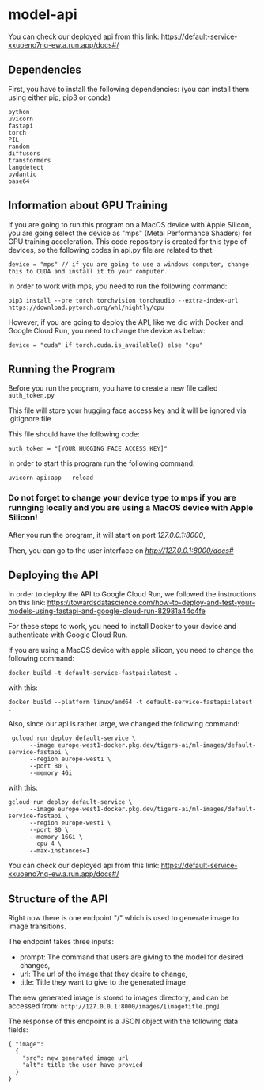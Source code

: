 # model-api

You can check our deployed api from this link: https://default-service-xxuoeno7nq-ew.a.run.app/docs#/

## Dependencies

First, you have to install the following dependencies: (you can install them using either pip, pip3 or conda)

```
python
uvicorn
fastapi
torch
PIL
random
diffusers
transformers
langdetect
pydantic
base64
```

## Information about GPU Training

If you are going to run this program on a MacOS device with Apple Silicon, you are going select the device as "mps" (Metal Performance Shaders) for GPU training acceleration.
This code repository is created for this type of devices, so the following codes in api.py file are related to that:

```
device = "mps" // if you are going to use a windows computer, change this to CUDA and install it to your computer.
```

In order to work with mps, you need to run the following command:

```
pip3 install --pre torch torchvision torchaudio --extra-index-url https://download.pytorch.org/whl/nightly/cpu
```

However, if you are going to deploy the API, like we did with Docker and Google Cloud Run, you need to change the device as below:

```
device = "cuda" if torch.cuda.is_available() else "cpu"
```

## Running the Program

Before you run the program, you have to create a new file called `auth_token.py`

This file will store your hugging face access key and it will be ignored via .gitignore file

This file should have the following code:

```
auth_token = "[YOUR_HUGGING_FACE_ACCESS_KEY]"
```

In order to start this program run the following command:

```
uvicorn api:app --reload
```

### Do not forget to change your device type to mps if you are runnging locally and you are using a MacOS device with Apple Silicon!

After you run the program, it will start on port _127.0.0.1:8000_,

Then, you can go to the user interface on *http://127.0.0.1:8000/docs#*

## Deploying the API

In order to deploy the API to Google Cloud Run, we followed the instructions on this link: 
https://towardsdatascience.com/how-to-deploy-and-test-your-models-using-fastapi-and-google-cloud-run-82981a44c4fe

For these steps to work, you need to install Docker to your device and authenticate with Google Cloud Run.

If you are using a MacOS device with apple silicon, you need to change the following command:

```
docker build -t default-service-fastpai:latest .
```

with this:

```
docker build --platform linux/amd64 -t default-service-fastapi:latest .
```

Also, since our api is rather large, we changed the following command:

```
 gcloud run deploy default-service \
      --image europe-west1-docker.pkg.dev/tigers-ai/ml-images/default-service-fastapi \
      --region europe-west1 \
      --port 80 \
      --memory 4Gi
```

with this:

```
gcloud run deploy default-service \
      --image europe-west1-docker.pkg.dev/tigers-ai/ml-images/default-service-fastapi \
      --region europe-west1 \
      --port 80 \
      --memory 16Gi \
      --cpu 4 \
      --max-instances=1
```

You can check our deployed api from this link: https://default-service-xxuoeno7nq-ew.a.run.app/docs#/

## Structure of the API

Right now there is one endpoint "/" which is used to generate image to image transitions.

The endpoint takes three inputs:

- prompt: The command that users are giving to the model for desired changes,
- url: The url of the image that they desire to change,
- title: Title they want to give to the generated image

The new generated image is stored to images directory, and can be accessed from:
`http://127.0.0.1:8000/images/[imagetitle.png]`

The response of this endpoint is a JSON object with the following data fields:

```
{ "image":
  {
    "src": new generated image url
    "alt": title the user have provied
  }
}
```
